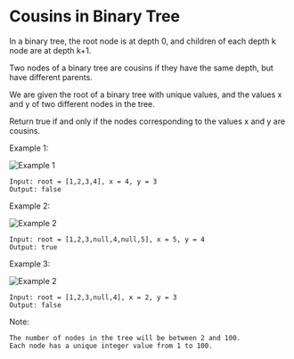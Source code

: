 # Cousins in Binary Tree

In a binary tree, the root node is at depth 0, and children of each depth k node are at depth k+1.

Two nodes of a binary tree are cousins if they have the same depth, but have different parents.

We are given the root of a binary tree with unique values, and the values x and y of two different nodes in the tree.

Return true if and only if the nodes corresponding to the values x and y are cousins.

Example 1:

![Example 1](https://assets.leetcode.com/uploads/2019/02/12/q1248-01.png)

```
Input: root = [1,2,3,4], x = 4, y = 3
Output: false
```

Example 2:

![Example 2](https://assets.leetcode.com/uploads/2019/02/12/q1248-02.png)

```
Input: root = [1,2,3,null,4,null,5], x = 5, y = 4
Output: true
```

Example 3:

![Example 2](https://assets.leetcode.com/uploads/2019/02/12/q1248-03.png)

```
Input: root = [1,2,3,null,4], x = 2, y = 3
Output: false
```
Note:

    The number of nodes in the tree will be between 2 and 100.
    Each node has a unique integer value from 1 to 100.
